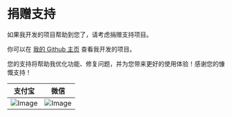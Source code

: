 # 捐赠支持

如果我开发的项目帮助到您了，请考虑捐赠支持项目。

你可以在 [我的 Github 主页](https://github.com/lisonge) 查看我开发的项目。

您的支持将帮助我优化功能、修复问题，并为您带来更好的使用体验！感谢您的慷慨支持！

| 支付宝                                                                                    | 微信                                                                                      |
| :-----------------------------------------------------------------------------------------: | :-----------------------------------------------------------------------------------------: |
| ![Image](https://e.gkd.li/716b60e8-5ff0-42e5-b362-6ac5515431b9) | ![Image](https://e.gkd.li/735f806c-fa38-40af-bd0b-200888df2a85) |
